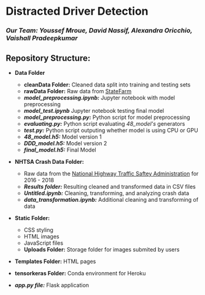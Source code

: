 # Distracted Driver Detection
### _Our Team: Youssef Mroue, David Nassif, Alexandra Oricchio, Vaishall Pradeepkumar_

## Repository Structure:
- **Data Folder**
  - **cleanData Folder:** Cleaned data split into training and testing sets
  - **rawData Folder:** Raw data from [StateFarm](https://www.kaggle.com/c/state-farm-distracted-driver-detection/data)
  - **_model_preprocessing.ipynb:_** Jupyter notebook with model preprocessing 
  - **_model_test.ipynb_** Jupyter notebook testing final model
  - **_model_preprocessing.py:_** Python script for model preprocessing 
  - **_evaluating.py:_** Python script evaluating _48_model's_ generators
  - **_test.py:_** Python script outputing whether model is using CPU or GPU
  - **_48_model.h5:_** Model version 1
  - **_DDD_model.h5:_** Model version 2
  - **_final_model.h5:_** Final Model
  
- **NHTSA Crash Data Folder:** 
  - Raw data from the [National Highway Traffic Saftey Administration](https://www.nhtsa.gov/node/97996/221) for 2016 - 2018
  - **_Results folder:_** Resulting cleaned and transformed data in CSV files 
  - **_Untitled.ipynb:_** Cleaning, transforming, and analyzing crash data
  - **_data_transformation.ipynb:_** Additional cleaning and transforming of data
  
- **Static Folder:** 
  - CSS styling
  - HTML images
  - JavaScript files
  - **Uploads Folder:** Storage folder for images submited by users

- **Templates Folder:** HTML pages

- **tensorkeras Folder:** Conda environment for Heroku

- **_app.py file:_** Flask application
